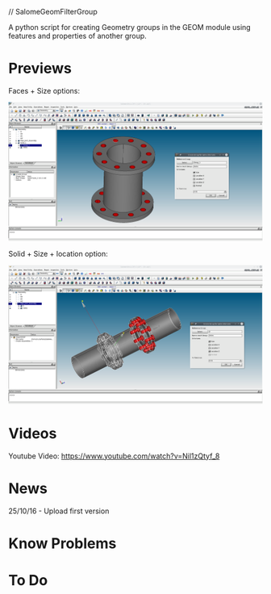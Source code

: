 // SalomeGeomFilterGroup

A python script for creating Geometry groups in the GEOM module using features and properties of another group.

# Previews

Faces + Size options:

![ScreenShot](SalomeGeomFilterGroup1.png)


Solid + Size + location option:

![ScreenShot](SalomeGeomFilterGroup2.png)


# Videos
Youtube Video: https://www.youtube.com/watch?v=Nil1zQtyf_8


# News
25/10/16 - Upload first version


# Know Problems


# To Do
